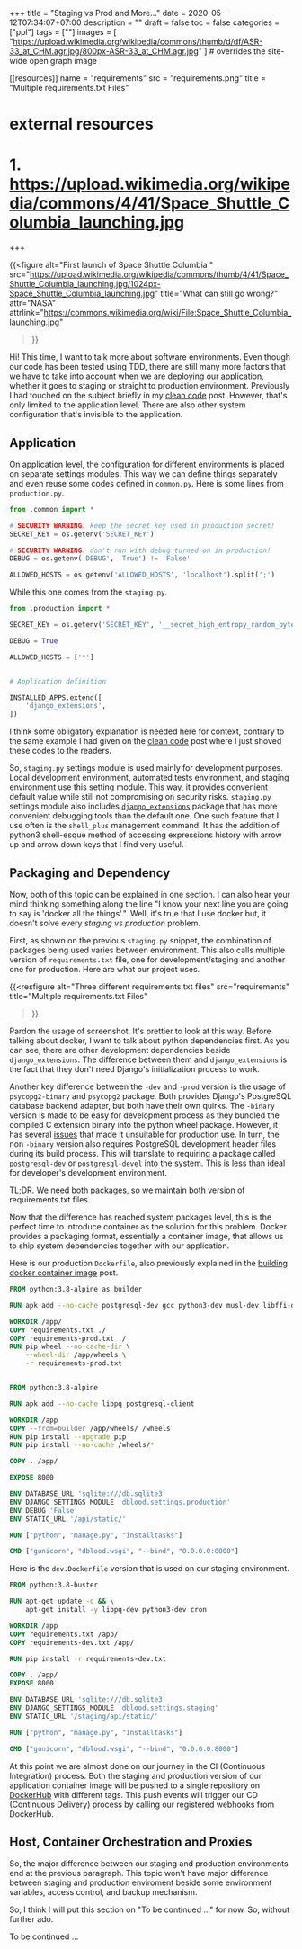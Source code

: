 +++
title = "Staging vs Prod and More..."
date = 2020-05-12T07:34:07+07:00
description = ""
draft = false
toc = false
categories = ["ppl"]
tags = [""]
images = [
  "https://upload.wikimedia.org/wikipedia/commons/thumb/d/df/ASR-33_at_CHM.agr.jpg/800px-ASR-33_at_CHM.agr.jpg"
] # overrides the site-wide open graph image

[[resources]]
  name = "requirements"
  src = "requirements.png"
  title = "Multiple requirements.txt Files"

# external resources
# 1. https://upload.wikimedia.org/wikipedia/commons/4/41/Space_Shuttle_Columbia_launching.jpg
+++

{{<figure
  alt="First launch of Space Shuttle Columbia "
  src="https://upload.wikimedia.org/wikipedia/commons/thumb/4/41/Space_Shuttle_Columbia_launching.jpg/1024px-Space_Shuttle_Columbia_launching.jpg"
  title="What can still go wrong?"
  attr="NASA"
  attrlink="https://commons.wikimedia.org/wiki/File:Space_Shuttle_Columbia_launching.jpg"
>}}

Hi! This time, I want to talk more about software environments. Even though our
code has been tested using TDD, there are still many more factors that we have
to take into account when we are deploying our application, whether it goes to
staging or straight to production environment. Previously I had touched on the
subject briefly in my [clean code][clean-code] post. However, that's only
limited to the application level. There are also other system configuration
that's invisible to the application.

<!--more-->

## Application

On application level, the configuration for different environments is placed on
separate settings modules. This way we can define things separately and even
reuse some codes defined in `common.py`. Here is some lines from
`production.py`.

```python
from .common import *

# SECURITY WARNING: keep the secret key used in production secret!
SECRET_KEY = os.getenv('SECRET_KEY')

# SECURITY WARNING: don't run with debug turned on in production!
DEBUG = os.getenv('DEBUG', 'True') != 'False'

ALLOWED_HOSTS = os.getenv('ALLOWED_HOSTS', 'localhost').split(';')
```

While this one comes from the `staging.py`.

```python
from .production import *

SECRET_KEY = os.getenv('SECRET_KEY', '__secret_high_entropy_random_bytes__')

DEBUG = True

ALLOWED_HOSTS = ['*']


# Application definition

INSTALLED_APPS.extend([
    'django_extensions',
])
```

I think some obligatory explanation is needed here for context, contrary to the
same example I had given on the [clean code][clean-code] post where I just
shoved these codes to the readers.

So, `staging.py` settings module is used mainly for development purposes. Local
development environment, automated tests environment, and staging environment
use this setting module. This way, it provides convenient default value while
still not compromising on security risks. `staging.py` settings module also
includes [`django_extensions`][django-extensions] package that has more
convenient debugging tools than the default one. One such feature that I use
often is the `shell_plus` management command. It has the addition of python3
shell-esque method of accessing expressions history with arrow up and arrow down
keys that I find very useful.

## Packaging and Dependency

Now, both of this topic can be explained in one section. I can also hear your
mind thinking something along the line "I know your next line you are going to
say is 'docker all the things'.". Well, it's true that I use docker but, it
doesn't solve every _staging vs production_ problem.

First, as shown on the previous `staging.py` snippet, the combination of
packages being used varies between environment. This also calls  multiple
version of `requirements.txt` file, one for development/staging and another one
for production. Here are what our project uses.

{{<resfigure
  alt="Three different requirements.txt files"
  src="requirements"
  title="Multiple requirements.txt Files"
>}}

Pardon the usage of screenshot. It's prettier to look at this way. Before
talking about docker, I want to talk about python dependencies first. As you
can see, there are other development dependencies beside `django_extensions`.
The difference between them and `django_extensions` is the fact that they don't
need Django's initialization process to work.

Another key difference between the `-dev` and `-prod` version is the usage of
`psycopg2-binary` and `psycopg2` package. Both provides Django's PostgreSQL
database backend adapter, but both have their own quirks. The `-binary` version
is made to be easy for development process as they bundled the compiled C
extension binary into the python wheel package. However, it has several
[issues][psycopg2-binary-issues] that made it unsuitable for production use.
In turn, the non `-binary` version also requires PostgreSQL development header
files during its build process. This will translate to requiring a package
called `postgresql-dev` or `postgresql-devel` into the system. This is less than
ideal for developer's development environment.

TL;DR. We need both packages, so we maintain both version of requirements.txt
files.

Now that the difference has reached system packages level, this is the perfect
time to introduce container as the solution for this problem. Docker provides
a packaging format, essentially a container image, that allows us to ship system
dependencies together with our application.

Here is our production `Dockerfile`, also previously explained in the [building
docker container image][building-docker-container-image] post.

```Dockerfile
FROM python:3.8-alpine as builder

RUN apk add --no-cache postgresql-dev gcc python3-dev musl-dev libffi-dev

WORKDIR /app/
COPY requirements.txt ./
COPY requirements-prod.txt ./
RUN pip wheel --no-cache-dir \
    --wheel-dir /app/wheels \
    -r requirements-prod.txt


FROM python:3.8-alpine

RUN apk add --no-cache libpq postgresql-client

WORKDIR /app
COPY --from=builder /app/wheels/ /wheels
RUN pip install --upgrade pip
RUN pip install --no-cache /wheels/*

COPY . /app/

EXPOSE 8000

ENV DATABASE_URL 'sqlite:///db.sqlite3'
ENV DJANGO_SETTINGS_MODULE 'dblood.settings.production'
ENV DEBUG 'False'
ENV STATIC_URL '/api/static/'

RUN ["python", "manage.py", "installtasks"]

CMD ["gunicorn", "dblood.wsgi", "--bind", "0.0.0.0:8000"]
```

Here is the `dev.Dockerfile` version that is used on our staging environment.

```Dockerfile
FROM python:3.8-buster

RUN apt-get update -q && \
    apt-get install -y libpq-dev python3-dev cron

WORKDIR /app
COPY requirements.txt /app/
COPY requirements-dev.txt /app/

RUN pip install -r requirements-dev.txt

COPY . /app/
EXPOSE 8000

ENV DATABASE_URL 'sqlite:///db.sqlite3'
ENV DJANGO_SETTINGS_MODULE 'dblood.settings.staging'
ENV STATIC_URL '/staging/api/static/'

RUN ["python", "manage.py", "installtasks"]

CMD ["gunicorn", "dblood.wsgi", "--bind", "0.0.0.0:8000"]
```

At this point we are almost done on our journey in the CI (Continuous
Integration) process. Both the staging and production version of our application
container image will be pushed to a single repository on [DockerHub][docker-hub]
with different tags. This push events will trigger our CD (Continuous Delivery)
process by calling our registered webhooks from DockerHub.

## Host, Container Orchestration and Proxies

So, the major difference between our staging and production environments end at
the previous paragraph. This topic won't have major difference between
staging and production enviroment beside some environment variables, access
control, and backup mechanism.

So, I think I will put this section on "To be continued ..." for now. So,
without further ado.

To be continued ...

[building-docker-container-image]: /post/building-docker-container-image/
[clean-code]: /post/clean-code/
[django-extensions]: https://pypi.org/project/django-extensions/
[docker-hub]: https://hub.docker.com/
[psycopg2-binary-issues]: https://www.psycopg.org/articles/2018/02/08/psycopg-274-released/

